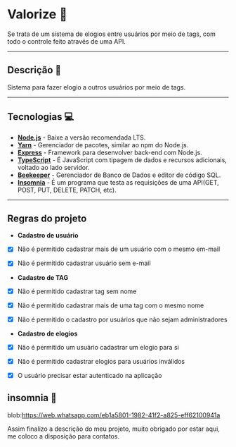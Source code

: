 # Valorize 🚀
Se trata de um sistema de elogios entre usuários por meio de tags, com todo o controle feito através de uma API.

---

## Descrição 📌 <a name="description"></a>
Sistema para fazer elogio a outros usuários por meio de tags. 

---

## Tecnologias 💻 <a name="technologies"></a>
* __[Node.js](https://nodejs.org/en/)__ - Baixe a versão recomendada LTS.
* __[Yarn](https://classic.yarnpkg.com/en/docs/install/#windows-stable)__ - Gerenciador de pacotes, similar ao npm do Node.js.
* __[Express](https://expressjs.com/pt-br/)__ - Framework para desenvolver back-end com Node.js.
* __[TypeScript](https://www.typescriptlang.org/)__ - É JavaScript com tipagem de dados e recursos adicionais, voltado ao lado servidor.
* __[Beekeeper](https://www.beekeeperstudio.io/)__ - Gerenciador de Banco de Dados e editor de código SQL.
* __[Insomnia](https://insomnia.rest/)__ - É um programa que testa as requisições de uma API(GET, POST, PUT, DELETE, PATCH, etc).

---

## Regras do projeto <a name="rules"></a>

- **Cadastro de usuário**

- [x] Não é permitido cadastrar mais de um usuário com o mesmo em-mail

- [x] Não é permitido cadastrar usuário sem e-mail

- **Cadastro de TAG**

- [x] Não é permitido cadastrar tag sem nome

- [x] Não é permitido cadastrar mais de uma tag com o mesmo nome

- [x] Não é permitido o cadastro por usuários que não sejam administradores

- **Cadastro de elogios**
 
- [x] Não é permitido um usuário cadastrar um elogio para si

- [x] Não é permitido cadastrar elogios para usuários inválidos

- [x] O usuário precisar estar autenticado na aplicação

## insomnia 🚀 <a name="description"></a>

blob:https://web.whatsapp.com/eb1a5801-1982-41f2-a825-eff62100941a


Assim finalizo a descrição do meu projeto, muito obrigado por estar aqui, me coloco a disposição para contatos.


